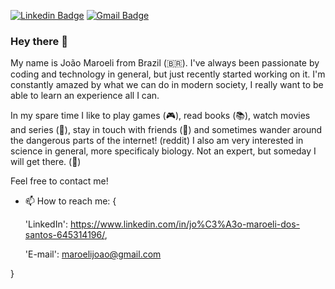 [![Linkedin Badge](https://img.shields.io/badge/-Jo%C3%A3o%20Maroeli-blue?style=for-the-badge&logo=Linkedin&logoColor=white&link=https://www.linkedin.com/in/jo%C3%A3o-maroeli-dos-santos-645314196/)](https://www.linkedin.com/in/jo%C3%A3o-maroeli-dos-santos-645314196/)
[![Gmail Badge](https://img.shields.io/badge/-maroelijoao@gmail.com-c14438?style=for-the-badge&logo=Gmail&logoColor=white&link=mailto:maroelijoao@gmail.com)](mailto:maroelijoao@gmail.com)


### Hey there 👋

My name is João Maroeli from Brazil (:brazil:). I've always been passionate by coding and technology in general, but just recently started working on it. I'm constantly amazed by what we can do in modern society, I really want to be able to learn an experience all I can.

In my spare time I like to play games (:video_game:), read books (:books:), watch movies and series (:movie_camera:), stay in touch with friends (:fallen_leaf:) and sometimes wander around the dangerous parts of the internet! (reddit) 
I also am very interested in science in general, more specificaly biology. Not an expert, but someday I will get there. (:microscope:)

Feel free to contact me!

- 📫 How to reach me: { 

  'LinkedIn': https://www.linkedin.com/in/jo%C3%A3o-maroeli-dos-santos-645314196/,
  
  'E-mail': maroelijoao@gmail.com
  
}

<!--
**JohnMaroe/JohnMaroe** is a ✨ _special_ ✨ repository because its `README.md` (this file) appears on your GitHub profile.

Here are some ideas to get you started:

- 🔭 I’m currently working on ...
- 🌱 I’m currently learning ...
- 👯 I’m looking to collaborate on ...
- 🤔 I’m looking for help with ...
- 💬 Ask me about ...
- 📫 How to reach me: ...
- 😄 Pronouns: ...
- ⚡ Fun fact: ...
-->
